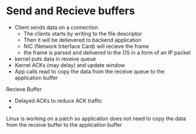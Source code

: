 # Send and Recieve buffers
- Client sends data on a connection 
  - The clients starts by writing  to the file descriptor
  - Then it will be delievered to backend application
  - NIC (Network Interface Card) will recieve the frame
  - the frame is parsed and delivered to the OS in a form of an IP packet
- kernel puts data in reveive queue
- Kernel ACKs (may delay) and update window
- App calls read to copy the data from the receive queue to the application buffer
  

Recieve Buffer

- Delayed ACKs to reduce ACK traffic
- 
Linux is working on a patch so application does not need to copy the data from the receive buffer to the application buffer

